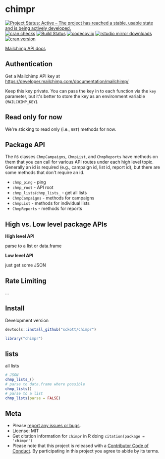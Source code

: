 chimpr
======


[![Project Status: Active – The project has reached a stable, usable state and is being actively developed.](http://www.repostatus.org/badges/latest/active.svg)](http://www.repostatus.org/#active)
[![cran checks](https://cranchecks.info/badges/worst/chimpr)](https://cranchecks.info/pkgs/chimpr)
[![Build Status](https://travis-ci.com/sckott/chimpr.svg?branch=master)](https://travis-ci.com/sckott/chimpr)
[![codecov.io](https://codecov.io/github/sckott/chimpr/coverage.svg?branch=master)](https://codecov.io/github/sckott/chimpr?branch=master)
[![rstudio mirror downloads](http://cranlogs.r-pkg.org/badges/chimpr)](https://github.com/metacran/cranlogs.app)
[![cran version](http://www.r-pkg.org/badges/version/chimpr)](https://cran.r-project.org/package=chimpr)

[Mailchimp API docs][docs]

## Authentication

Get a Mailchimp API key at <https://developer.mailchimp.com/documentation/mailchimp/>

Keep this key private. You can pass the key in to each function via the
`key` parameter, but it's better to store the key as an environment
variable (`MAILCHIMP_KEY`).

## Read only for now

We're sticking to read only (i.e., `GET`) methods for now.

## Package API

The `R6` classes `ChmpCampaigns`, `ChmpList`, and `ChmpReports` have methods on them that 
you can call for various API routes under each high level topic. Generally an id is 
required (e.g., campaign id, list id, report id), but there are some methods that don't 
require an id.

* `chmp_ping` - ping 
* `chmp_root` - API root
* `chmp_lists`/`chmp_lists_` - get all lists
* `ChmpCampaigns` - methods for campaigns
* `ChmpList` - methods for individual lists
* `ChmpReports` - methods for reports

## High vs. Low level package APIs

__High level API__

parse to a list or data.frame

__Low level API__

just get some JSON

## Rate Limiting

...

## Install

Development version


```r
devtools::install_github("sckott/chimpr")
```


```r
library("chimpr")
```

## lists

all lists


```r
# JSON
chmp_lists_()
# parse to data.frame where possible
chmp_lists()
# parse to a list
chmp_lists(parse = FALSE)
```

## Meta

* Please [report any issues or bugs](https://github.com/sckott/chimpr/issues).
* License: MIT
* Get citation information for `chimpr` in R doing `citation(package = 'chimpr')`
* Please note that this project is released with a [Contributor Code of Conduct](CODE_OF_CONDUCT.md). By participating in this project you agree to abide by its terms.

[docs]: https://developer.mailchimp.com/documentation/mailchimp/
